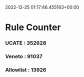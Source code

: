 2022-12-25 01:17:46.455163+00:00
# Rule Counter 
 ### UCATE : 352628

 ### Veneto : 91037

 ### Allowlist : 13926